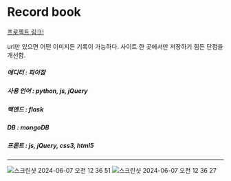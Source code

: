 <h1>Record book</h1>

<a href="http://share-bk.shop:3000/">프로젝트 링크!</a>


url만 있으면 어떤 이미지든 기록이 가능하다. 사이트 한 곳에서만 저장하기 힘든 단점을 개선함.

<h5>에디터 : 파이참</h5>
<h5>사용 언어 : python, js, jQuery</h5>
<h5>백엔드 : flask</h5>
<h5>DB : mongoDB</h5>
<h5>프론트 : js, jQuery, css3, html5</h5>

-----------------------------------------------------------------------

![스크린샷 2024-06-07 오전 12 36 51](https://github.com/Katie27-maker/PythonProject/assets/59760987/1ee67e74-169a-491d-9f9b-01ec27323493)
![스크린샷 2024-06-07 오전 12 36 27](https://github.com/Katie27-maker/PythonProject/assets/59760987/d07fbde5-db3d-4942-890c-96d2f5c5ac7e)


